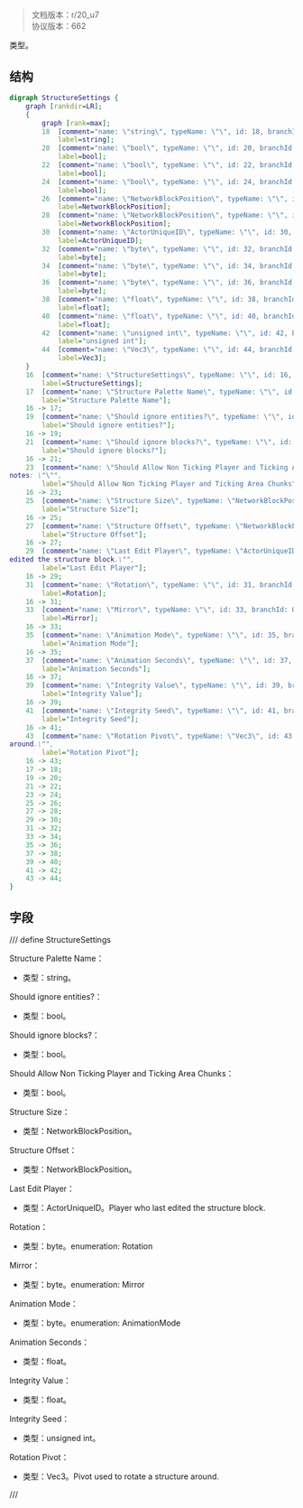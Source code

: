 # <!-- md:samp StructureSettings -->

> 文档版本：r/20_u7<br/>协议版本：662

<!-- md:samp StructureSettings -->类型。

## 结构

```dot
digraph StructureSettings {
	graph [rankdir=LR];
	{
		graph [rank=max];
		18	[comment="name: \"string\", typeName: \"\", id: 18, branchId: 0, recurseId: -1, attributes: 512, notes: \"\"",
			label=string];
		20	[comment="name: \"bool\", typeName: \"\", id: 20, branchId: 0, recurseId: -1, attributes: 512, notes: \"\"",
			label=bool];
		22	[comment="name: \"bool\", typeName: \"\", id: 22, branchId: 0, recurseId: -1, attributes: 512, notes: \"\"",
			label=bool];
		24	[comment="name: \"bool\", typeName: \"\", id: 24, branchId: 0, recurseId: -1, attributes: 512, notes: \"\"",
			label=bool];
		26	[comment="name: \"NetworkBlockPosition\", typeName: \"\", id: 26, branchId: 0, recurseId: -1, attributes: 512, notes: \"\"",
			label=NetworkBlockPosition];
		28	[comment="name: \"NetworkBlockPosition\", typeName: \"\", id: 28, branchId: 0, recurseId: -1, attributes: 512, notes: \"\"",
			label=NetworkBlockPosition];
		30	[comment="name: \"ActorUniqueID\", typeName: \"\", id: 30, branchId: 0, recurseId: -1, attributes: 512, notes: \"\"",
			label=ActorUniqueID];
		32	[comment="name: \"byte\", typeName: \"\", id: 32, branchId: 0, recurseId: -1, attributes: 512, notes: \"\"",
			label=byte];
		34	[comment="name: \"byte\", typeName: \"\", id: 34, branchId: 0, recurseId: -1, attributes: 512, notes: \"\"",
			label=byte];
		36	[comment="name: \"byte\", typeName: \"\", id: 36, branchId: 0, recurseId: -1, attributes: 512, notes: \"\"",
			label=byte];
		38	[comment="name: \"float\", typeName: \"\", id: 38, branchId: 0, recurseId: -1, attributes: 512, notes: \"\"",
			label=float];
		40	[comment="name: \"float\", typeName: \"\", id: 40, branchId: 0, recurseId: -1, attributes: 512, notes: \"\"",
			label=float];
		42	[comment="name: \"unsigned int\", typeName: \"\", id: 42, branchId: 0, recurseId: -1, attributes: 512, notes: \"\"",
			label="unsigned int"];
		44	[comment="name: \"Vec3\", typeName: \"\", id: 44, branchId: 0, recurseId: -1, attributes: 512, notes: \"\"",
			label=Vec3];
	}
	16	[comment="name: \"StructureSettings\", typeName: \"\", id: 16, branchId: 0, recurseId: -1, attributes: 0, notes: \"\"",
		label=StructureSettings];
	17	[comment="name: \"Structure Palette Name\", typeName: \"\", id: 17, branchId: 0, recurseId: -1, attributes: 0, notes: \"\"",
		label="Structure Palette Name"];
	16 -> 17;
	19	[comment="name: \"Should ignore entities?\", typeName: \"\", id: 19, branchId: 0, recurseId: -1, attributes: 0, notes: \"\"",
		label="Should ignore entities?"];
	16 -> 19;
	21	[comment="name: \"Should ignore blocks?\", typeName: \"\", id: 21, branchId: 0, recurseId: -1, attributes: 0, notes: \"\"",
		label="Should ignore blocks?"];
	16 -> 21;
	23	[comment="name: \"Should Allow Non Ticking Player and Ticking Area Chunks\", typeName: \"\", id: 23, branchId: 0, recurseId: -1, attributes: 0, \
notes: \"\"",
		label="Should Allow Non Ticking Player and Ticking Area Chunks"];
	16 -> 23;
	25	[comment="name: \"Structure Size\", typeName: \"NetworkBlockPosition\", id: 25, branchId: 0, recurseId: -1, attributes: 256, notes: \"\"",
		label="Structure Size"];
	16 -> 25;
	27	[comment="name: \"Structure Offset\", typeName: \"NetworkBlockPosition\", id: 27, branchId: 0, recurseId: -1, attributes: 256, notes: \"\"",
		label="Structure Offset"];
	16 -> 27;
	29	[comment="name: \"Last Edit Player\", typeName: \"ActorUniqueID\", id: 29, branchId: 0, recurseId: -1, attributes: 256, notes: \"Player who last \
edited the structure block.\"",
		label="Last Edit Player"];
	16 -> 29;
	31	[comment="name: \"Rotation\", typeName: \"\", id: 31, branchId: 0, recurseId: -1, attributes: 0, notes: \"enumeration: Rotation\"",
		label=Rotation];
	16 -> 31;
	33	[comment="name: \"Mirror\", typeName: \"\", id: 33, branchId: 0, recurseId: -1, attributes: 0, notes: \"enumeration: Mirror\"",
		label=Mirror];
	16 -> 33;
	35	[comment="name: \"Animation Mode\", typeName: \"\", id: 35, branchId: 0, recurseId: -1, attributes: 0, notes: \"enumeration: AnimationMode\"",
		label="Animation Mode"];
	16 -> 35;
	37	[comment="name: \"Animation Seconds\", typeName: \"\", id: 37, branchId: 0, recurseId: -1, attributes: 0, notes: \"\"",
		label="Animation Seconds"];
	16 -> 37;
	39	[comment="name: \"Integrity Value\", typeName: \"\", id: 39, branchId: 0, recurseId: -1, attributes: 0, notes: \"\"",
		label="Integrity Value"];
	16 -> 39;
	41	[comment="name: \"Integrity Seed\", typeName: \"\", id: 41, branchId: 0, recurseId: -1, attributes: 0, notes: \"\"",
		label="Integrity Seed"];
	16 -> 41;
	43	[comment="name: \"Rotation Pivot\", typeName: \"Vec3\", id: 43, branchId: 0, recurseId: -1, attributes: 256, notes: \"Pivot used to rotate a structure \
around.\"",
		label="Rotation Pivot"];
	16 -> 43;
	17 -> 18;
	19 -> 20;
	21 -> 22;
	23 -> 24;
	25 -> 26;
	27 -> 28;
	29 -> 30;
	31 -> 32;
	33 -> 34;
	35 -> 36;
	37 -> 38;
	39 -> 40;
	41 -> 42;
	43 -> 44;
}

```

## 字段

/// define
StructureSettings

Structure Palette Name：<!-- md:samp string -->

- 类型：string。

Should ignore entities?：<!-- md:samp bool -->

- 类型：bool。

Should ignore blocks?：<!-- md:samp bool -->

- 类型：bool。

Should Allow Non Ticking Player and Ticking Area Chunks：<!-- md:samp bool -->

- 类型：bool。

Structure Size：[<!-- md:samp NetworkBlockPosition -->](refs/protocols/types/NetworkBlockPosition.md)

- 类型：NetworkBlockPosition。

Structure Offset：[<!-- md:samp NetworkBlockPosition -->](refs/protocols/types/NetworkBlockPosition.md)

- 类型：NetworkBlockPosition。

Last Edit Player：[<!-- md:samp ActorUniqueID -->](refs/protocols/types/ActorUniqueID.md)

- 类型：ActorUniqueID。Player who last edited the structure block.

Rotation：<!-- md:samp byte -->

- 类型：byte。enumeration: Rotation

Mirror：<!-- md:samp byte -->

- 类型：byte。enumeration: Mirror

Animation Mode：<!-- md:samp byte -->

- 类型：byte。enumeration: AnimationMode

Animation Seconds：<!-- md:samp float -->

- 类型：float。

Integrity Value：<!-- md:samp float -->

- 类型：float。

Integrity Seed：<!-- md:samp unsigned int -->

- 类型：unsigned int。

Rotation Pivot：[<!-- md:samp Vec3 -->](refs/protocols/types/Vec3.md)

- 类型：Vec3。Pivot used to rotate a structure around.


///
